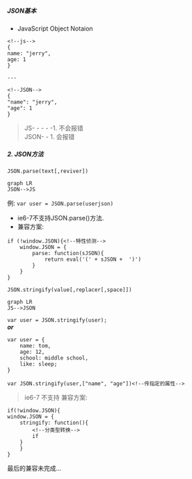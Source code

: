 ##### JSON基本 
* JavaScript Object Notaion
```
<!--js-->
{
name: "jerry",
age: 1
}

---

<!--JSON-->
{
"name": "jerry",
"age": 1
}
```
> JS- - - - -1. 不会报错  
> JSON- - 1. 会报错

##### 2. JSON方法  
`JSON.parse(text[,reviver])`
```
graph LR
JSON-->JS
```
例:
`var user = JSON.parse(userjson)`
+ ie6-7不支持JSON.parse()方法.
+ 兼容方案:
```
if (!window.JSON){<!--特性侦测-->
    window.JSON = {
        parse: function(sJSON){
            return eval('(' + sJSON +  ')')
        }
    }
}
```
`JSON.stringify(value[,replacer[,space]])`

```
graph LR
JS-->JSON
```
`var user = JSON.stringify(user);`  
***or***  
```
var user = {
    name: tom,
    age: 12,
    school: middle school,
    like: sleep;
}

var JSON.stringify(user,["name", "age"])<!--传指定的属性-->
```
>ie6-7 不支持
>兼容方案:
```
if(!window.JSON){
window.JSON = {
    stringify: function(){
        <!--分类型转换-->
        if
    }
    }
}
```
最后的兼容未完成...
